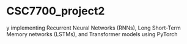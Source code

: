 # CSC7700_project2
y implementing Recurrent Neural Networks (RNNs), Long Short-Term Memory networks (LSTMs), and Transformer models using PyTorch
